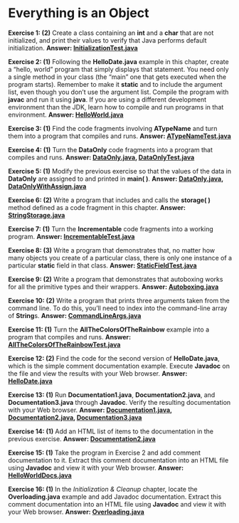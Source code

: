 # Everything is an Object

**Exercise 1: (2)** Create a class containing an **int** and a **char** that are not initialized,
and print their values to verify that Java performs default initialization.
**Answer: [InitializationTest.java](src/InitializationTest.java)**

**Exercise 2: (1)** Following the **HelloDate.java** example in this chapter,
create a “hello, world” program that simply displays that statement.
You need only a single method in your class (the “main” one that gets executed when the program starts).
Remember to make it **static** and to include the argument list, even though you don’t use the argument list.
Compile the program with **javac** and run it using **java**.
If you are using a different development environment than the JDK,
learn how to compile and run programs in that environment. **Answer: [HelloWorld.java](src/HelloWorld.java)**

**Exercise 3: (1)** Find the code fragments involving **ATypeName** and turn them into a program that compiles and runs.
**Answer: [ATypeNameTest.java](src/ATypeNameTest.java)**

**Exercise 4: (1)** Turn the **DataOnly** code fragments into a program that compiles and runs.
**Answer: [DataOnly.java](src/DataOnly.java), [DataOnlyTest.java](src/DataOnlyTest.java)**

**Exercise 5: (1)** Modify the previous exercise so that the values of the data
in **DataOnly** are assigned to and printed in **main( )**.
**Answer: [DataOnly.java](src/DataOnly.java), [DataOnlyWithAssign.java](src/DataOnlyWithAssign.java)**

**Exercise 6: (2)** Write a program that includes and calls
the **storage( )** method defined as a code fragment in this chapter.
**Answer: [StringStorage.java](src/StringStorage.java)**

**Exercise 7: (1)** Turn the **Incrementable** code fragments into a working program.
**Answer: [IncrementableTest.java](src/IncrementableTest.java)**

**Exercise 8: (3)** Write a program that demonstrates that, no matter how many objects you create of a particular class,
there is only one instance of a particular **static** field in that class.
**Answer: [StaticFieldTest.java](src/StaticFieldTest.java)**

**Exercise 9: (2)** Write a program that demonstrates
that autoboxing works for all the primitive types and their wrappers.
**Answer: [Autoboxing.java](src/Autoboxing.java)**

**Exercise 10: (2)** Write a program that prints three arguments taken from the command line.
To do this, you’ll need to index into the command-line array of **String**s.
**Answer: [CommandLineArgs.java](src/CommandLineArgs.java)**

**Exercise 11: (1)** Turn the **AllTheColorsOfTheRainbow** example into a program that compiles and runs.
**Answer: [AllTheColorsOfTheRainbowTest.java](src/AllTheColorsOfTheRainbowTest.java)**

**Exercise 12: (2)** Find the code for the second version of **HelloDate.java**,
which is the simple comment documentation example.
Execute **Javadoc** on the file and view the results with your Web browser.
**Answer: [HelloDate.java](src/HelloDate.java)**

**Exercise 13: (1)** Run **Documentation1.java**, **Documentation2.java**,
and **Documentation3.java** through **Javadoc**.
Verify the resulting documentation with your Web browser.
**Answer: [Documentation1.java](src/Documentation1.java),
[Documentation2.java](src/Documentation2.java),
[Documentation3.java](src/Documentation3.java)**

**Exercise 14: (1)** Add an HTML list of items to the documentation in the previous exercise.
**Answer: [Documentation2.java](src/Documentation2.java)**

**Exercise 15: (1)** Take the program in Exercise 2 and add comment documentation to it.
Extract this comment documentation into an HTML file using **Javadoc** and view it with your Web browser.
**Answer: [HelloWorldDocs.java](src/HelloWorldDocs.java)**

**Exercise 16: (1)** In the *Initialization & Cleanup* chapter, locate the **Overloading.java** example
and add Javadoc documentation. Extract this comment documentation into an HTML file using **Javadoc**
and view it with your Web browser.
**Answer: [Overloading.java](src/Overloading.java)**